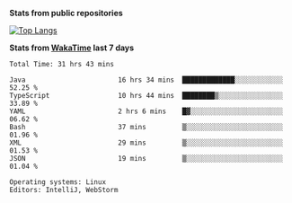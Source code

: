 **Stats from public repositories**  

[![Top Langs](https://github-readme-stats.vercel.app/api/top-langs/?username=hyoghurt&layout=compact&exclude_repo=multiserver,docker_compose&langs_count=6)](https://github.com/anuraghazra/github-readme-stats)

**Stats from [WakaTime](https://wakatime.com) last 7 days**  
<!--START_SECTION:waka-->

```text
Total Time: 31 hrs 43 mins

Java                       16 hrs 34 mins  █████████████░░░░░░░░░░░░   52.25 %
TypeScript                 10 hrs 44 mins  ████████▒░░░░░░░░░░░░░░░░   33.89 %
YAML                       2 hrs 6 mins    █▓░░░░░░░░░░░░░░░░░░░░░░░   06.62 %
Bash                       37 mins         ▒░░░░░░░░░░░░░░░░░░░░░░░░   01.96 %
XML                        29 mins         ▒░░░░░░░░░░░░░░░░░░░░░░░░   01.53 %
JSON                       19 mins         ▒░░░░░░░░░░░░░░░░░░░░░░░░   01.04 %

Operating systems: Linux
Editors: IntelliJ, WebStorm
```

<!--END_SECTION:waka-->
